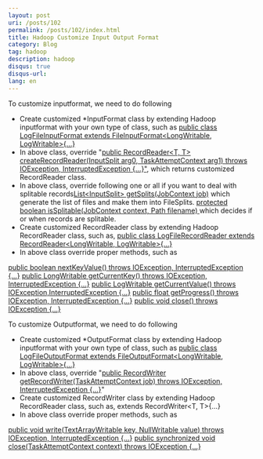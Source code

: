 ```yaml
---
layout: post
uri: /posts/102
permalink: /posts/102/index.html
title: Hadoop Customize Input Output Format
category: Blog
tag: hadoop
description: hadoop
disqus: true
disqus-url: 
lang: en
---
```

To customize inputformat, we need to do following

*   Create customized *InputFormat class by extending Hadoop inputformat with your own type of class, such as <span style="text-decoration: underline">public class LogFileInputFormat extends FileInputFormat&lt;LongWritable, LogWritable&gt;{...}</span>
*   In above class, override "<span style="text-decoration: underline">public RecordReader&lt;T, T&gt; createRecordReader(InputSplit arg0, TaskAttemptContext arg1) throws IOException, InterruptedException {...}"</span>, which returns customized RecordReader class.
*   In above class, override following one or all if you want to deal with splitable records<span style="text-decoration: underline">List&lt;InputSplit&gt; getSplits(JobContext job)</span> which generate the list of files and make them into FileSplits.
<span style="text-decoration: underline">protected boolean isSplitable(JobContext context, Path filename) </span>which decides if or when records are splitable.
*   Create customized RecordReader class by extending Hadoop RecordReader class, such as, <span style="text-decoration: underline">public class LogFileRecordReader extends RecordReader&lt;LongWritable, LogWritable&gt;{...}</span>
*   In above class override proper methods, such as

<span style="text-decoration: underline">public boolean nextKeyValue() throws IOException, InterruptedException {...}</span>
<span style="text-decoration: underline"> public LongWritable getCurrentKey() throws IOException, InterruptedException {...}</span>
<span style="text-decoration: underline"> public LogWritable getCurrentValue() throws IOException,InterruptedException {...}</span>
<span style="text-decoration: underline"> public float getProgress() throws IOException, InterruptedException {...}</span>
<span style="text-decoration: underline"> public void close() throws IOException {...}</span>

To customize Outputformat, we need to do following

*   Create customized *OutputFormat class by extending Hadoop inputformat with your own type of class, such as <span style="text-decoration: underline">public class LogFileOutputFormat extends FileOutputFormat&lt;LongWritable, LogWritable&gt;{...}</span>
*   In above class, override "<span style="text-decoration: underline">public RecordWriter getRecordWriter(TaskAttemptContext job) throws IOException, InterruptedException {...}</span>"
*   Create customized RecordWriter class by extending Hadoop RecordReader class, such as, extends RecordWriter&lt;T, T&gt;{...}
*   In above class override proper methods, such as

<span style="text-decoration: underline">public void write(TextArrayWritable key, NullWritable value) throws IOException, InterruptedException {...}</span>
<span style="text-decoration: underline"> public synchronized void close(TaskAttemptContext context) throws IOException {...}</span>
